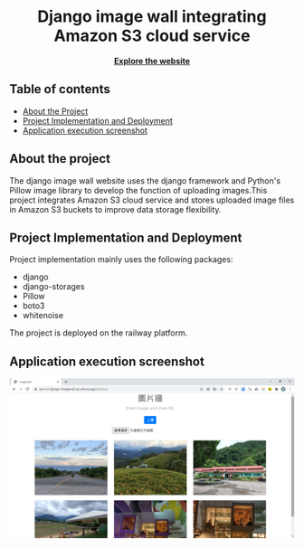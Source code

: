 <h1 align="center">Django image wall integrating Amazon S3 cloud service</h1>
<p align="center">
  <a href="https://aws-s3-django-imagewall.up.railway.app/photos"><strong>Explore the website</strong></a>
  <br>
</p>

## Table of contents

- [About the Project](#about-the-project)
- [Project Implementation and Deployment](#project-implementation-and-deployment)
- [Application execution screenshot](#application-execution-screenshot)

## About the project

The django image wall website uses the django framework and Python's Pillow image library to develop the function of uploading images.This project integrates Amazon S3 cloud service and stores uploaded image files in Amazon S3 buckets to improve data storage flexibility.

## Project Implementation and Deployment

Project implementation mainly uses the following packages:

- django
- django-storages
- Pillow
- boto3
- whitenoise

The project is deployed on the railway platform.

## Application execution screenshot

![AWS-S3_Railway-Deployment](AWS-S3_Railway-Deployment.png)
